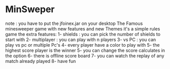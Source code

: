 # MinSweper
note : you have to put the jfoinex.jar on your desktop
The Famous minesweeper game with new features and new Themes
it's a simple rules game
the extra features:
1- shields : you can pick the number of shields to start with 
2- multiplayer : you can play with n players
3- vs PC : you can play vs pc or multiple Pc's
4- every player have a color to play with
5- the highest score player is the winner
5- you can change the score calculates in the option
6- there is offline score board 
7- you can watch the replay of any match already played
8- have fun
